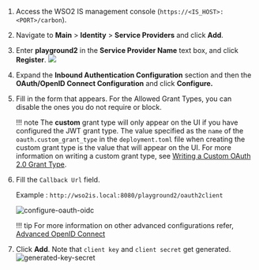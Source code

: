 
1.  Access the WSO2 IS management console (`https://<IS_HOST>:<PORT>/carbon`).

2.  Navigate to **Main** > **Identity** > **Service Providers** and click **Add**.

3.  Enter **playground2** in the **Service Provider Name** text box, and click **Register**.
        ![](../../../assets/img/fragments/register-sp-playground.png) 
    
4.  Expand the **Inbound Authentication Configuration** section and then
    the **OAuth/OpenID Connect Configuration** and click **Configure.**   
    
5.  Fill in the form that appears. For the Allowed Grant Types, you can disable the ones you do not require or block.
        
    !!! note
        The **custom** grant type will only appear on the UI if you have configured the JWT grant
        type. The value specified as the `name`
        of the `oauth.custom_grant_type` in the `deployment.toml` file when
        creating the custom grant type is the value that will appear on the
        UI. For more information on writing a custom grant type, see
        [Writing a Custom OAuth 2.0 Grant Type](../../../develop/extend/oauth2/write-a-custom-oauth-2.0-grant-type).
        
6.  Fill the `Callback Url` field. 

    Example : `http://wso2is.local:8080/playground2/oauth2client`
    
    ![configure-oauth-oidc](../../../assets/img/fragments/configure-oauth-oidc.png)

    !!! tip
        For more information on other advanced configurations
        refer, [Advanced OpenID Connect](../../../guides/login/oidc-parameters-in-auth-request/)
        
7.  Click **Add**. Note that `client key` and `client secret` get generated.  
    ![generated-key-secret](../../../assets/img/fragments/generated-key-secret.png) 
